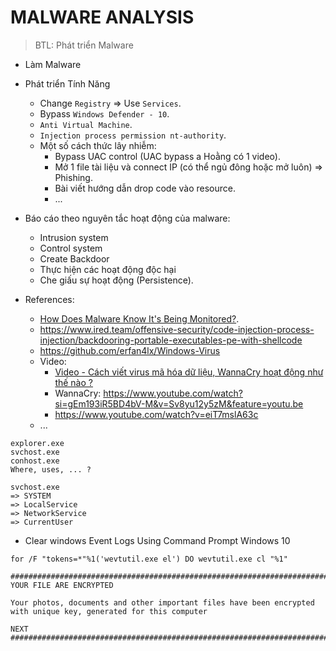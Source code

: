 # MALWARE ANALYSIS

> BTL: Phát triển Malware

- Làm Malware

- Phát triển Tính Năng

  - Change `Registry` => Use `Services`.
  - Bypass `Windows Defender - 10`.
  - `Anti Virtual Machine`.
  - `Injection process permission nt-authority`.
  - Một số cách thức lây nhiễm:
    - Bypass UAC control (UAC bypass a Hoằng có 1 video).
    - Mở 1 file tài liệu và connect IP (có thể ngủ đông hoặc mở luôn) => Phishing.
    - Bài viết hướng dẫn drop code vào resource.
    - ...

- Báo cáo theo nguyên tắc hoạt động của malware:

  - Intrusion system
  - Control system
  - Create Backdoor
  - Thực hiện các hoạt động độc hại
  - Che giấu sự hoạt động (Persistence).

- References:
  - [How Does Malware Know It's Being Monitored?](https://www.youtube.com/watch?si=0lbLFGG9dlPLZ3PJ&v=5cch_-3NVLk&feature=youtu.be).
  - https://www.ired.team/offensive-security/code-injection-process-injection/backdooring-portable-executables-pe-with-shellcode
  - https://github.com/erfan4lx/Windows-Virus
  - Video:
    - [Video - Cách viết virus mã hóa dữ liệu, WannaCry hoạt động như thế nào ?](https://www.youtube.com/watch?v=e9CXI2Mhcoo)
    - WannaCry: https://www.youtube.com/watch?si=gEm193iR5BD4bV-M&v=Sv8yu12y5zM&feature=youtu.be
    - https://www.youtube.com/watch?v=eiT7mslA63c
  - ...

```
explorer.exe
svchost.exe
conhost.exe
Where, uses, ... ?

svchost.exe
=> SYSTEM
=> LocalService
=> NetworkService
=> CurrentUser
```

- Clear windows Event Logs Using Command Prompt Windows 10

```batch
for /F "tokens=*"%1('wevtutil.exe el') DO wevtutil.exe cl "%1"
```

```
###########################################################################
YOUR FILE ARE ENCRYPTED

Your photos, documents and other important files have been encrypted
with unique key, generated for this computer

NEXT
###########################################################################
```
